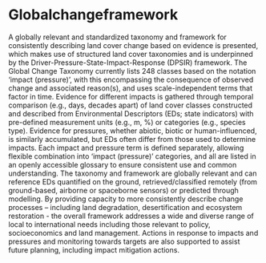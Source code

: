 # Globalchangeframework
A globally relevant and standardized taxonomy and framework for consistently describing land cover change based on evidence is presented, which makes use of structured land cover taxonomies and is underpinned by the Driver-Pressure-State-Impact-Response (DPSIR) framework.  The Global Change Taxonomy currently lists 248 classes based on the notation ‘impact (pressure)’, with this encompassing the consequence of observed change and associated reason(s), and uses scale-independent terms that factor in time. Evidence for different impacts is gathered through temporal comparison (e.g., days, decades apart) of land cover classes constructed and described from Environmental Descriptors (EDs; state indicators) with pre-defined measurement units (e.g., m, %) or categories (e.g., species type).  Evidence for pressures, whether abiotic, biotic or human-influenced, is similarly accumulated, but EDs often differ from those used to determine impacts.  Each impact and pressure term is defined separately, allowing flexible combination into ‘impact (pressure)’ categories, and all are listed in an openly accessible glossary to ensure consistent use and common understanding.   The taxonomy and framework are globally relevant and can reference EDs quantified on the ground, retrieved/classified remotely (from ground-based, airborne or spaceborne sensors) or predicted through modelling. By providing capacity to more consistently describe change processes – including land degradation, desertification and ecosystem restoration - the overall framework addresses a wide and diverse range of local to international needs including those relevant to policy, socioeconomics and land management.  Actions in response to impacts and pressures and monitoring towards targets are also supported to assist future planning, including impact mitigation actions. 

